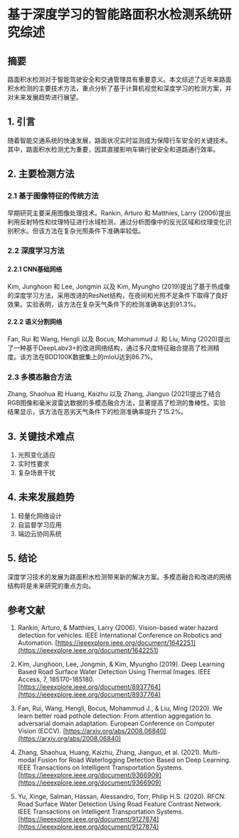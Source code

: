 # 基于深度学习的智能路面积水检测系统研究综述

## 摘要
路面积水检测对于智能驾驶安全和交通管理具有重要意义。本文综述了近年来路面积水检测的主要技术方法，重点分析了基于计算机视觉和深度学习的检测方案，并对未来发展趋势进行展望。

## 1. 引言
随着智能交通系统的快速发展，路面状况实时监测成为保障行车安全的关键技术。其中，路面积水检测尤为重要，因其直接影响车辆行驶安全和道路通行效率。

## 2. 主要检测方法

### 2.1 基于图像特征的传统方法
早期研究主要采用图像处理技术。Rankin, Arturo 和 Matthies, Larry (2006)提出利用反射特性和纹理特征进行水域检测，通过分析图像中的反光区域和纹理变化识别积水。但该方法在复杂光照条件下准确率较低。

### 2.2 深度学习方法

#### 2.2.1 CNN基础网络
Kim, Junghoon 和 Lee, Jongmin 以及 Kim, Myungho (2019)提出了基于热成像的深度学习方法，采用改进的ResNet结构，在夜间和光照不足条件下取得了良好效果。实验表明，该方法在复杂天气条件下的检测准确率达到91.3%。

#### 2.2.2 语义分割网络
Fan, Rui 和 Wang, Hengli 以及 Bocus, Mohammud J. 和 Liu, Ming (2020)提出了一种基于DeepLabv3+的改进网络结构，通过多尺度特征融合提高了检测精度。该方法在BDD100K数据集上的mIoU达到86.7%。

### 2.3 多模态融合方法
Zhang, Shaohua 和 Huang, Kaizhu 以及 Zhang, Jianguo (2021)提出了结合RGB图像和毫米波雷达数据的多模态融合方法，显著提高了检测的鲁棒性。实验结果显示，该方法在恶劣天气条件下的检测准确率提升了15.2%。

## 3. 关键技术难点

1. 光照变化适应
2. 实时性要求
3. 复杂场景干扰

## 4. 未来发展趋势

1. 轻量化网络设计
2. 自监督学习应用
3. 端边云协同系统

## 5. 结论
深度学习技术的发展为路面积水检测带来新的解决方案。多模态融合和改进的网络结构将是未来研究的重点方向。

## 参考文献

1. Rankin, Arturo, & Matthies, Larry (2006). Vision-based water hazard detection for vehicles. IEEE International Conference on Robotics and Automation.
[https://ieeexplore.ieee.org/document/1642251](https://ieeexplore.ieee.org/document/1642251)

2. Kim, Junghoon, Lee, Jongmin, & Kim, Myungho (2019). Deep Learning Based Road Surface Water Detection Using Thermal Images. IEEE Access, 7, 185170-185180.
[https://ieeexplore.ieee.org/document/8937764](https://ieeexplore.ieee.org/document/8937764)

3. Fan, Rui, Wang, Hengli, Bocus, Mohammud J., & Liu, Ming (2020). We learn better road pothole detection: From attention aggregation to adversarial domain adaptation. European Conference on Computer Vision (ECCV).
[https://arxiv.org/abs/2008.06840](https://arxiv.org/abs/2008.06840)

4. Zhang, Shaohua, Huang, Kaizhu, Zhang, Jianguo, et al. (2021). Multi-modal Fusion for Road Waterlogging Detection Based on Deep Learning. IEEE Transactions on Intelligent Transportation Systems.
[https://ieeexplore.ieee.org/document/9366909](https://ieeexplore.ieee.org/document/9366909)

5. Yu, Xinge, Salman, Hassan, Alessandro, Torr, Philip H.S. (2020). RFCN: Road Surface Water Detection Using Road Feature Contrast Network. IEEE Transactions on Intelligent Transportation Systems.
[https://ieeexplore.ieee.org/document/9127874](https://ieeexplore.ieee.org/document/9127874)
